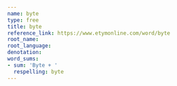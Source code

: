 ```yaml
---
name: byte
type: free
title: byte
reference_link: https://www.etymonline.com/word/byte
root_name: 
root_language: 
denotation: 
word_sums:
- sum: 'Byte + '
  respelling: byte
---
```

